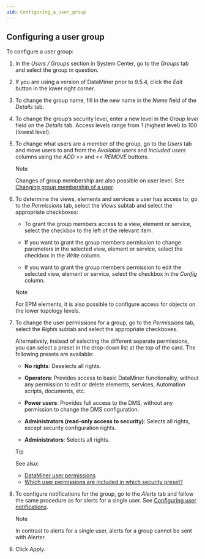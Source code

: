 ```yaml
---
uid: Configuring_a_user_group
---
```


## Configuring a user group

To configure a user group:

1. In the *Users / Groups* section in System Center, go to the *Groups* tab and select the group in question.

2. If you are using a version of DataMiner prior to 9.5.4, click the *Edit* button in the lower right corner.

3. To change the group name, fill in the new name in the *Name* field of the *Details* tab.

4. To change the group’s security level, enter a new level in the *Group level* field on the *Details* tab. Access levels range from 1 (highest level) to 100 (lowest level).

5. To change what users are a member of the group, go to the *Users* tab and move users to and from the *Available users* and *Included users* columns using the *ADD \>\>* and *\<\< REMOVE* buttons.

    > [!NOTE]
    > Changes of group membership are also possible on user level. See [Changing group membership of a user](xref:Changing_group_membership_of_a_user).

6. To determine the views, elements and services a user has access to, go to the *Permissions* tab, select the *Views* subtab and select the appropriate checkboxes:

    - To grant the group members access to a view, element or service, select the checkbox to the left of the relevant item.

    - If you want to grant the group members permission to change parameters in the selected view, element or service, select the checkbox in the *Write* column.

    - If you want to grant the group members permission to edit the selected view, element or service, select the checkbox in the *Config* column.

    > [!NOTE]
    > For EPM elements, it is also possible to configure access for objects on the lower topology levels.

7. To change the user permissions for a group, go to the *Permissions* tab, select the *Rights* subtab and select the appropriate checkboxes.

    Alternatively, instead of selecting the different separate permissions, you can select a preset in the drop-down list at the top of the card. The following presets are available:

    - **No rights**: Deselects all rights.

    - **Operators**: Provides access to basic DataMiner functionality, without any permission to edit or delete elements, services, Automation scripts, documents, etc.

    - **Power users**: Provides full access to the DMS, without any permission to change the DMS configuration.

    - **Administrators (read-only access to security)**: Selects all rights, except security configuration rights.

    - **Administrators**: Selects all rights.

    > [!TIP]
    > See also:
    > - [DataMiner user permissions](xref:DataMiner_user_permissions)
    > - [Which user permissions are included in which security preset?](xref:Frequently_asked_questions_about_user_group_settings#which-user-permissions-are-included-in-which-security-preset)

8. To configure notifications for the group, go to the *Alerts* tab and follow the same procedure as for alerts for a single user. See [Configuring user notifications](xref:Configuring_user_notifications).

    > [!NOTE]
    > In contrast to alerts for a single user, alerts for a group cannot be sent with Alerter.

9. Click *Apply*.
